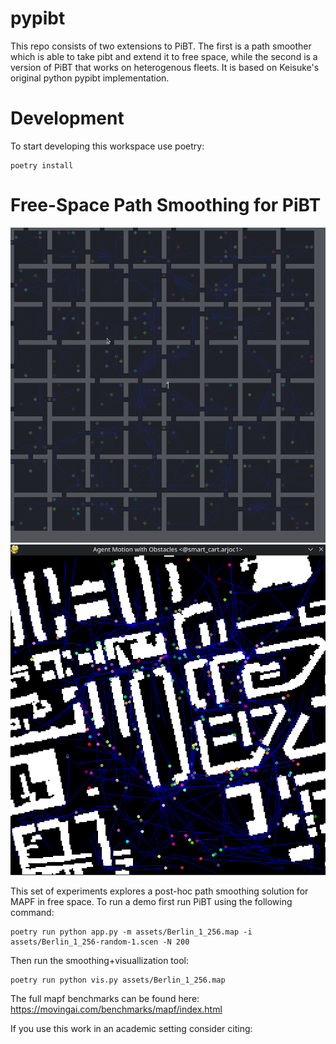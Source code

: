 # pypibt

This repo consists of two extensions to PiBT. The
first is a path smoother which is able to take pibt
and extend it to free space, while the second is a
version of PiBT that works on heterogenous fleets.
It is based on Keisuke's original python pypibt implementation.

# Development
To start developing this workspace use poetry:
```
poetry install
```

# Free-Space Path Smoothing for PiBT

![room-based-free-space-planning](docs/resources/freespace_planning.gif)
![berlin](docs/resources/berlin.gif)

This set of experiments explores a post-hoc path smoothing solution for MAPF
in free space. To run a demo first run PiBT using the following command:

```
poetry run python app.py -m assets/Berlin_1_256.map -i assets/Berlin_1_256-random-1.scen -N 200
```

Then run the smoothing+visuallization tool:
```
poetry run python vis.py assets/Berlin_1_256.map
```
The full mapf benchmarks can be found here: https://movingai.com/benchmarks/mapf/index.html

If you use this work in an academic setting consider citing:
```

```
